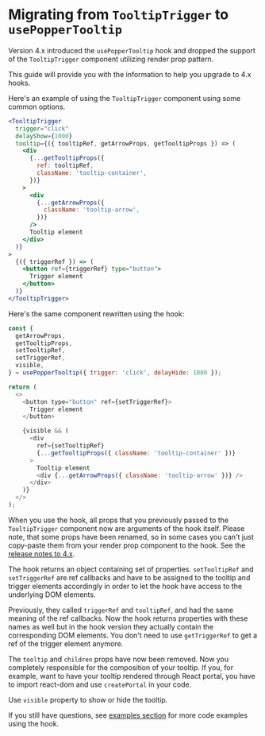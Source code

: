 # Migrating from `TooltipTrigger` to `usePopperTooltip`

Version 4.x introduced the `usePopperTooltip` hook and dropped the support of the `TooltipTrigger` component utilizing
render prop pattern.

This guide will provide you with the information to help you upgrade to 4.x hooks.

Here's an example of using the `TooltipTrigger` component using some common options.

```jsx
<TooltipTrigger
  trigger="click"
  delayShow={1000}
  tooltip={({ tooltipRef, getArrowProps, getTooltipProps }) => (
    <div
      {...getTooltipProps({
        ref: tooltipRef,
        className: 'tooltip-container',
      })}
    >
      <div
        {...getArrowProps({
          className: 'tooltip-arrow',
        })}
      />
      Tooltip element
    </div>
  )}
>
  {({ triggerRef }) => (
    <button ref={triggerRef} type="button">
      Trigger element
    </button>
  )}
</TooltipTrigger>
```

Here's the same component rewritten using the hook:

```js
const {
  getArrowProps,
  getTooltipProps,
  setTooltipRef,
  setTriggerRef,
  visible,
} = usePopperTooltip({ trigger: 'click', delayHide: 1000 });

return (
  <>
    <button type="button" ref={setTriggerRef}>
      Trigger element
    </button>

    {visible && (
      <div
        ref={setTooltipRef}
        {...getTooltipProps({ className: 'tooltip-container' })}
      >
        Tooltip element
        <div {...getArrowProps({ className: 'tooltip-arrow' })} />
      </div>
    )}
  </>
);
```

When you use the hook, all props that you previously passed to the `TooltipTrigger` component now are arguments of the
hook itself. Please note, that some props have been renamed, so in some cases you can't just copy-paste them from your
render prop component to the hook. See the [release notes to 4.x](release-notes.md).

The hook returns an object containing set of properties. `setTooltipRef` and `setTriggerRef` are ref callbacks and have
to be assigned to the tooltip and trigger elements accordingly in order to let the hook have access to the underlying
DOM elements.

Previously, they called `triggerRef` and `tooltipRef`, and had the same meaning of the ref callbacks. Now the hook
returns properties with these names as well but in the hook version they actually contain the corresponding DOM
elements. You don't need to use `getTriggerRef` to get a ref of the trigger element anymore.

The `tooltip` and `children` props have now been removed. Now you completely responsible for the composition of your
tooltip. If you, for example, want to have your tooltip rendered through React portal, you have to import react-dom and
use `createPortal` in your code.

Use `visible` property to show or hide the tooltip.

If you still have questions, see [examples section](README.md#examples) for more code examples using the hook.
